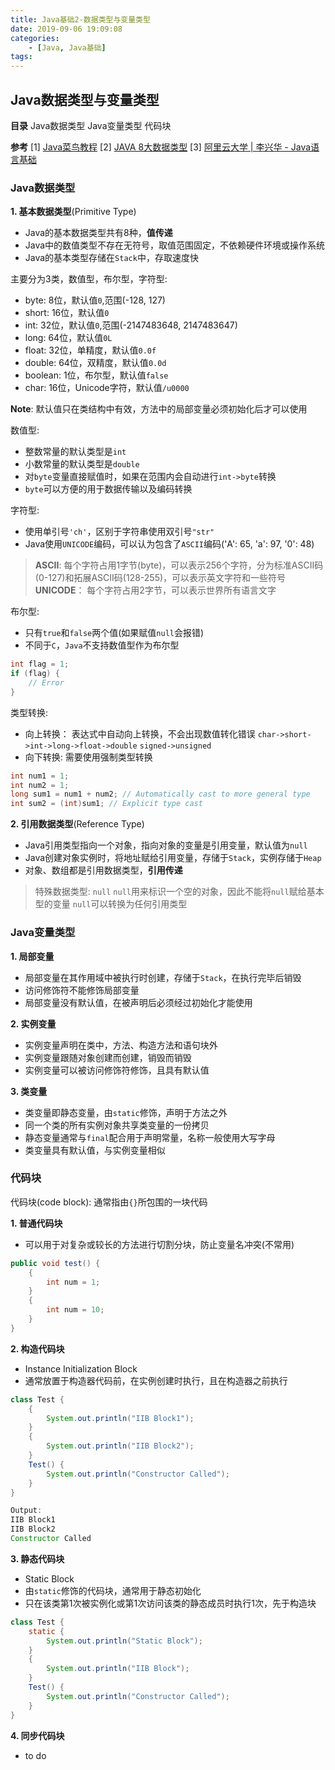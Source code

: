 ```yaml
---
title: Java基础2-数据类型与变量类型
date: 2019-09-06 19:09:08
categories: 
    - [Java, Java基础]
tags:
---
```

## Java数据类型与变量类型
__目录__
Java数据类型
Java变量类型
代码块

__参考__
[1] [Java菜鸟教程](https://www.runoob.com/java/java-tutorial.html) 
[2] [JAVA 8大数据类型](https://blog.csdn.net/qq_28328381/article/details/81163856)
[3] [阿里云大学 | 李兴华 - Java语言基础](https://edu.aliyun.com/roadmap/java?spm=5176.13345299.1392477.3.63ddf153q7QkVf)


### Java数据类型
__1. 基本数据类型__(Primitive Type)
- Java的基本数据类型共有8种，__值传递__
- Java中的数值类型不存在无符号，取值范围固定，不依赖硬件环境或操作系统
- Java的基本类型存储在`Stack`中，存取速度快

主要分为3类，数值型，布尔型，字符型:
- byte: 8位，默认值`0`,范围(-128, 127)
- short: 16位，默认值`0`
- int: 32位，默认值`0`,范围(-2147483648, 2147483647)
- long: 64位，默认值`0L`
- float: 32位，单精度，默认值`0.0f`
- double: 64位，双精度，默认值`0.0d`
- boolean: 1位，布尔型，默认值`false`
- char: 16位，Unicode字符，默认值`/u0000`

__Note__: 默认值只在类结构中有效，方法中的局部变量必须初始化后才可以使用

<!-- more -->

数值型:
- 整数常量的默认类型是`int`
- 小数常量的默认类型是`double`
- 对`byte`变量直接赋值时，如果在范围内会自动进行`int->byte`转换
- `byte`可以方便的用于数据传输以及编码转换

字符型:
- 使用单引号`'ch'`，区别于字符串使用双引号`"str"`
- Java使用`UNICODE`编码，可以认为包含了`ASCII`编码('A': 65, 'a': 97, '0': 48)
> __ASCII__: 每个字符占用1字节(byte)，可以表示256个字符，分为标准ASCII码(0-127)和拓展ASCII码(128-255)，可以表示英文字符和一些符号
> __UNICODE__： 每个字符占用2字节，可以表示世界所有语言文字

布尔型:
- 只有`true`和`false`两个值(如果赋值`null`会报错)
- 不同于`C`，`Java`不支持数值型作为布尔型
```java
int flag = 1;
if (flag) {
    // Error
}
```

类型转换:
- 向上转换： 表达式中自动向上转换，不会出现数值转化错误
  `char->short->int->long->float->double`
  `signed->unsigned`
- 向下转换: 需要使用强制类型转换
```java
int num1 = 1;
int num2 = 1;
long sum1 = num1 + num2; // Automatically cast to more general type
int sum2 = (int)sum1; // Explicit type cast
```

__2. 引用数据类型__(Reference Type)
- Java引用类型指向一个对象，指向对象的变量是引用变量，默认值为`null`
- Java创建对象实例时，将地址赋给引用变量，存储于`Stack`，实例存储于`Heap`
- 对象、数组都是引用数据类型，__引用传递__

> 特殊数据类型: `null`
> `null`用来标识一个空的对象，因此不能将`null`赋给基本型的变量
> `null`可以转换为任何引用类型


### Java变量类型
__1. 局部变量__
- 局部变量在其作用域中被执行时创建，存储于`Stack`，在执行完毕后销毁
- 访问修饰符不能修饰局部变量
- 局部变量没有默认值，在被声明后必须经过初始化才能使用

__2. 实例变量__
- 实例变量声明在类中，方法、构造方法和语句块外
- 实例变量跟随对象创建而创建，销毁而销毁
- 实例变量可以被访问修饰符修饰，且具有默认值

__3. 类变量__
- 类变量即静态变量，由`static`修饰，声明于方法之外
- 同一个类的所有实例对象共享类变量的一份拷贝
- 静态变量通常与`final`配合用于声明常量，名称一般使用大写字母
- 类变量具有默认值，与实例变量相似

### 代码块
代码块(code block): 通常指由`{}`所包围的一块代码

__1. 普通代码块__
- 可以用于对复杂或较长的方法进行切割分块，防止变量名冲突(不常用)
```java
public void test() {
    {
        int num = 1;
    }
    {
        int num = 10;
    }
}
```

__2. 构造代码块__
- Instance Initialization Block
- 通常放置于构造器代码前，在实例创建时执行，且在构造器之前执行
```java
class Test {
    {
        System.out.println("IIB Block1");
    }
    {
        System.out.println("IIB Block2");
    }
    Test() {
        System.out.println("Constructor Called");
    }
}

Output:
IIB Block1
IIB Block2
Constructor Called
```

__3. 静态代码块__
- Static Block
- 由`static`修饰的代码块，通常用于静态初始化
- 只在该类第1次被实例化或第1次访问该类的静态成员时执行1次，先于构造块
```java
class Test {
    static {
        System.out.println("Static Block");
    }
    {
        System.out.println("IIB Block");
    }
    Test() {
        System.out.println("Constructor Called");
    }
}
```

__4. 同步代码块__
- to do



